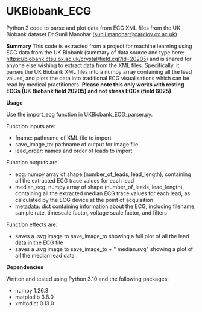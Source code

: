 # UKBiobank_ECG
Python 3 code to parse and plot data from ECG XML files from the UK Biobank dataset
Dr Sunil Manohar (sunil.manohar@cardiov.ox.ac.uk)

**Summary**
This code is extracted from a project for machine learning using ECG data from the UK Biobank (summary of data source and type here: https://biobank.ctsu.ox.ac.uk/crystal/field.cgi?id=20205) and is shared for anyone else wishing to extract data from the XML files.
Specifically, it parses the UK Biobank XML files into a numpy array containing all the lead values, and plots the data into traditional ECG visualisations which can be read by medical practitioners.
**Please note this only works with resting ECGs (UK Biobank field 20205) and not stress ECGs (field 6025).**

**Usage**

Use the import_ecg function in UKBiobank_ECG_parser.py.

Function inputs are:
- fname: pathname of XML file to import
- save_image_to: pathname of output for image file
- lead_order: names and order of leads to import

Function outputs are:
- ecg: numpy array of shape (number_of_leads, lead_length), containing all the extracted ECG trace values for each lead
- median_ecg: numpy array of shape (number_of_leads, lead_length), containing all the extracted median ECG trace values for each lead, as calculated by the ECG device at the point of acquisition
- metadata: dict containing information about the ECG, including filename, sample rate, timescale factor, voltage scale factor, and filters

Function effects are:
- saves a .svg image to save_image_to showing a full plot of all the lead data in the ECG file
- saves a .svg image to save_image_to + " median.svg" showing a plot of all the median lead data

**Dependencies**

Written and tested using Python 3.10 and the following packages:
- numpy 1.26.3
- matplotlib 3.8.0
- xmltodict 0.13.0


